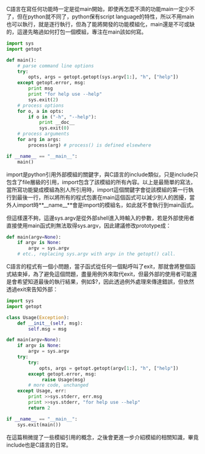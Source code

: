 C語言在寫任何功能時一定是從main開始，即使再怎麼不濟的功能main一定少不了，但在python就不同了，python保有script language的特性，所以不用main也可以執行，就是逐行執行，但為了能將開發的功能模組化，main還是不可或缺的，這邊先略過如何打包一個模組，專注在main該如何寫。

```py
import sys
import getopt

def main():
    # parse command line options
    try:
        opts, args = getopt.getopt(sys.argv[1:], "h", ["help"])
    except getopt.error, msg:
        print msg
        print "for help use --help"
        sys.exit(2)
    # process options
    for o, a in opts:
        if o in ("-h", "--help"):
            print __doc__
            sys.exit(0)
    # process arguments
    for arg in args:
        process(arg) # process() is defined elsewhere

if __name__ == "__main__":
    main()
```

import是python引用外部模組的關鍵字，與C語言的include類似，只是include只包含了file層級的引用，import包含了該模組的所有內容。以上是最簡單的寫法，當所寫功能變成模組為別人所引用時，import這個關鍵字會從該模組的第一行執行到最後一行，所以將所有的程式包裹在main這個函式可以減少別人的困擾，當外人import時**\_\_name\_\_**會是import的模組名，如此就不會執行到main函式。

但這樣還不夠，這邊sys.argv是從外部shell進入時輸入的參數，若是外部使用者直接使用main函式則無法取得sys.argv，因此建議修改prototype成：

```py
def main(argv=None):
    if argv is None:
        argv = sys.argv
    # etc., replacing sys.argv with argv in the getopt() call.
```

C語言的程式有一個小問題，當子函式從任何一個點呼叫了exit，那就會將整個函式結束掉，為了避免這個問題，盡量用例外來取代exit，但最外部的使用者可能還是會希望知道最後的執行結果，例如$?，因此透過例外處理來傳達錯誤，但依然透過exit來告知外部：

```py
import sys
import getopt

class Usage(Exception):
    def __init__(self, msg):
        self.msg = msg

def main(argv=None):
    if argv is None:
        argv = sys.argv
    try:
        try:
            opts, args = getopt.getopt(argv[1:], "h", ["help"])
        except getopt.error, msg:
             raise Usage(msg)
        # more code, unchanged
    except Usage, err:
        print >>sys.stderr, err.msg
        print >>sys.stderr, "for help use --help"
        return 2

if __name__ == "__main__":
    sys.exit(main())
```

在這篇稍微提了一些模組引用的概念，之後會更進一步介紹模組的相關知識，畢竟include也是C語言的日常。

